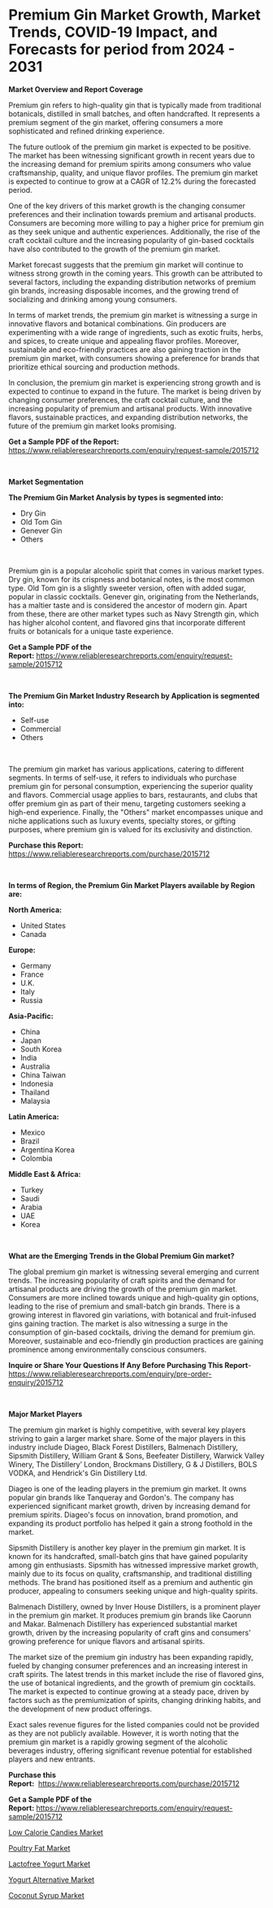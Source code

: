 <p><h1>Premium Gin Market Growth, Market Trends, COVID-19 Impact, and Forecasts for period from 2024 - 2031</h1></p><p><strong>Market Overview and Report Coverage</strong></p>
<p><p>Premium gin refers to high-quality gin that is typically made from traditional botanicals, distilled in small batches, and often handcrafted. It represents a premium segment of the gin market, offering consumers a more sophisticated and refined drinking experience.</p><p>The future outlook of the premium gin market is expected to be positive. The market has been witnessing significant growth in recent years due to the increasing demand for premium spirits among consumers who value craftsmanship, quality, and unique flavor profiles. The premium gin market is expected to continue to grow at a CAGR of 12.2% during the forecasted period.</p><p>One of the key drivers of this market growth is the changing consumer preferences and their inclination towards premium and artisanal products. Consumers are becoming more willing to pay a higher price for premium gin as they seek unique and authentic experiences. Additionally, the rise of the craft cocktail culture and the increasing popularity of gin-based cocktails have also contributed to the growth of the premium gin market.</p><p>Market forecast suggests that the premium gin market will continue to witness strong growth in the coming years. This growth can be attributed to several factors, including the expanding distribution networks of premium gin brands, increasing disposable incomes, and the growing trend of socializing and drinking among young consumers.</p><p>In terms of market trends, the premium gin market is witnessing a surge in innovative flavors and botanical combinations. Gin producers are experimenting with a wide range of ingredients, such as exotic fruits, herbs, and spices, to create unique and appealing flavor profiles. Moreover, sustainable and eco-friendly practices are also gaining traction in the premium gin market, with consumers showing a preference for brands that prioritize ethical sourcing and production methods.</p><p>In conclusion, the premium gin market is experiencing strong growth and is expected to continue to expand in the future. The market is being driven by changing consumer preferences, the craft cocktail culture, and the increasing popularity of premium and artisanal products. With innovative flavors, sustainable practices, and expanding distribution networks, the future of the premium gin market looks promising.</p></p>
<p><strong>Get a Sample PDF of the Report:</strong> <a href="https://www.reliableresearchreports.com/enquiry/request-sample/2015712">https://www.reliableresearchreports.com/enquiry/request-sample/2015712</a></p>
<p>&nbsp;</p>
<p><strong>Market Segmentation</strong></p>
<p><strong>The Premium Gin Market Analysis by types is segmented into:</strong></p>
<p><ul><li>Dry Gin</li><li>Old Tom Gin</li><li>Genever Gin</li><li>Others</li></ul></p>
<p>&nbsp;</p>
<p><p>Premium gin is a popular alcoholic spirit that comes in various market types. Dry gin, known for its crispness and botanical notes, is the most common type. Old Tom gin is a slightly sweeter version, often with added sugar, popular in classic cocktails. Genever gin, originating from the Netherlands, has a maltier taste and is considered the ancestor of modern gin. Apart from these, there are other market types such as Navy Strength gin, which has higher alcohol content, and flavored gins that incorporate different fruits or botanicals for a unique taste experience.</p></p>
<p><strong>Get a Sample PDF of the Report:</strong>&nbsp;<a href="https://www.reliableresearchreports.com/enquiry/request-sample/2015712">https://www.reliableresearchreports.com/enquiry/request-sample/2015712</a></p>
<p>&nbsp;</p>
<p><strong>The Premium Gin Market Industry Research by Application is segmented into:</strong></p>
<p><ul><li>Self-use</li><li>Commercial</li><li>Others</li></ul></p>
<p>&nbsp;</p>
<p><p>The premium gin market has various applications, catering to different segments. In terms of self-use, it refers to individuals who purchase premium gin for personal consumption, experiencing the superior quality and flavors. Commercial usage applies to bars, restaurants, and clubs that offer premium gin as part of their menu, targeting customers seeking a high-end experience. Finally, the "Others" market encompasses unique and niche applications such as luxury events, specialty stores, or gifting purposes, where premium gin is valued for its exclusivity and distinction.</p></p>
<p><strong>Purchase this Report:</strong>&nbsp; <a href="https://www.reliableresearchreports.com/purchase/2015712">https://www.reliableresearchreports.com/purchase/2015712</a></p>
<p>&nbsp;</p>
<p><strong>In terms of Region, the Premium Gin Market Players available by Region are:</strong></p>
<p>
    <p> <strong> North America: </strong>
        <ul>
            <li>United States</li>
            <li>Canada</li>
        </ul>
        </p> 
    <p> <strong> Europe: </strong>
        <ul>
            <li>Germany</li>
            <li>France</li>
            <li>U.K.</li>
            <li>Italy</li>
            <li>Russia</li>
        </ul>
        </p> 
    <p> <strong> Asia-Pacific: </strong>
        <ul>
            <li>China</li>
            <li>Japan</li>
            <li>South Korea</li>
            <li>India</li>
            <li>Australia</li>
            <li>China Taiwan</li>
            <li>Indonesia</li>
            <li>Thailand</li>
            <li>Malaysia</li>
        </ul>
        </p> 
    <p> <strong> Latin America: </strong>
        <ul>
            <li>Mexico</li>
            <li>Brazil</li>
            <li>Argentina Korea</li>
            <li>Colombia</li>
        </ul>
        </p> 
    <p> <strong> Middle East & Africa: </strong>
        <ul>
            <li>Turkey</li>
            <li>Saudi</li>
            <li>Arabia</li>
            <li>UAE</li>
            <li>Korea</li>
        </ul>
    </p>
    </p>
<p>&nbsp;</p>
<p><strong>What are the Emerging Trends in the Global Premium Gin market?</strong></p>
<p><p>The global premium gin market is witnessing several emerging and current trends. The increasing popularity of craft spirits and the demand for artisanal products are driving the growth of the premium gin market. Consumers are more inclined towards unique and high-quality gin options, leading to the rise of premium and small-batch gin brands. There is a growing interest in flavored gin variations, with botanical and fruit-infused gins gaining traction. The market is also witnessing a surge in the consumption of gin-based cocktails, driving the demand for premium gin. Moreover, sustainable and eco-friendly gin production practices are gaining prominence among environmentally conscious consumers.</p></p>
<p><strong>Inquire or Share Your Questions If Any Before Purchasing This Report</strong>- <a href="https://www.reliableresearchreports.com/enquiry/pre-order-enquiry/2015712">https://www.reliableresearchreports.com/enquiry/pre-order-enquiry/2015712</a></p>
<p>&nbsp;</p>
<p><strong>Major Market Players</strong></p>
<p><p>The premium gin market is highly competitive, with several key players striving to gain a larger market share. Some of the major players in this industry include Diageo, Black Forest Distillers, Balmenach Distillery, Sipsmith Distillery, William Grant & Sons, Beefeater Distillery, Warwick Valley Winery, The Distillery’ London, Brockmans Distillery, G & J Distillers, BOLS VODKA, and Hendrick's Gin Distillery Ltd.</p><p>Diageo is one of the leading players in the premium gin market. It owns popular gin brands like Tanqueray and Gordon's. The company has experienced significant market growth, driven by increasing demand for premium spirits. Diageo's focus on innovation, brand promotion, and expanding its product portfolio has helped it gain a strong foothold in the market.</p><p>Sipsmith Distillery is another key player in the premium gin market. It is known for its handcrafted, small-batch gins that have gained popularity among gin enthusiasts. Sipsmith has witnessed impressive market growth, mainly due to its focus on quality, craftsmanship, and traditional distilling methods. The brand has positioned itself as a premium and authentic gin producer, appealing to consumers seeking unique and high-quality spirits.</p><p>Balmenach Distillery, owned by Inver House Distillers, is a prominent player in the premium gin market. It produces premium gin brands like Caorunn and Makar. Balmenach Distillery has experienced substantial market growth, driven by the increasing popularity of craft gins and consumers' growing preference for unique flavors and artisanal spirits.</p><p>The market size of the premium gin industry has been expanding rapidly, fueled by changing consumer preferences and an increasing interest in craft spirits. The latest trends in this market include the rise of flavored gins, the use of botanical ingredients, and the growth of premium gin cocktails. The market is expected to continue growing at a steady pace, driven by factors such as the premiumization of spirits, changing drinking habits, and the development of new product offerings.</p><p>Exact sales revenue figures for the listed companies could not be provided as they are not publicly available. However, it is worth noting that the premium gin market is a rapidly growing segment of the alcoholic beverages industry, offering significant revenue potential for established players and new entrants.</p></p>
<p><strong>Purchase this Report:</strong>&nbsp;&nbsp;<a href="https://www.reliableresearchreports.com/purchase/2015712">https://www.reliableresearchreports.com/purchase/2015712</a></p>
<p></p>
<p><strong>Get a Sample PDF of the Report:</strong>&nbsp;<a href="https://www.reliableresearchreports.com/enquiry/request-sample/2015712">https://www.reliableresearchreports.com/enquiry/request-sample/2015712</a></p>
<p><p><a href="https://github.com/luckyshygirl/Market-Research-Report-List-2/blob/main/low-calorie-candies-market.md">Low Calorie Candies Market</a></p><p><a href="https://github.com/lbird53714/Market-Research-Report-List-2/blob/main/poultry-fat-market.md">Poultry Fat Market</a></p><p><a href="https://github.com/vimar16th/Market-Research-Report-List-2/blob/main/lactofree-yogurt-market.md">Lactofree Yogurt Market</a></p><p><a href="https://github.com/sofayahoo2023/Market-Research-Report-List-2/blob/main/yogurt-alternative-market.md">Yogurt Alternative Market</a></p><p><a href="https://github.com/pizolina/Market-Research-Report-List-2/blob/main/coconut-syrup-market.md">Coconut Syrup Market</a></p></p>